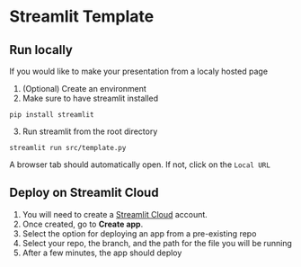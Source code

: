 # Streamlit Template

## Run locally

If you would like to make your presentation from a localy hosted page

1. (Optional) Create an environment
2. Make sure to have streamlit installed

```shell
pip install streamlit
```

3. Run streamlit from the root directory

```shell
streamlit run src/template.py
```

A browser tab should automatically open. If not, click on the `Local URL`

## Deploy on Streamlit Cloud

1. You will need to create a [Streamlit Cloud](share.streamlit.io) account.
2. Once created, go to **Create app**.
3. Select the option for deploying an app from a pre-existing repo
4. Select your repo, the branch, and the path for the file you will be running
5. After a few minutes, the app should deploy 
